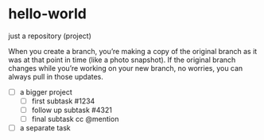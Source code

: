 hello-world
===========

just a repository (project)

When you create a branch, you’re making a copy of the original branch as it was at that point in time (like a photo snapshot). If the original branch changes while you’re working on your new branch, no worries, you can always pull in those updates.


- [ ] a bigger project
  - [ ] first subtask #1234
  - [ ] follow up subtask #4321
  - [ ] final subtask cc @mention
- [ ] a separate task
